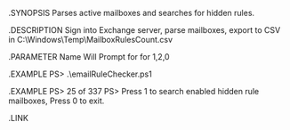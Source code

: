 
.SYNOPSIS
    Parses active mailboxes and searches for hidden rules.

.DESCRIPTION
    Sign into Exchange server, parse mailboxes, export to CSV in C:\Windows\Temp\MailboxRulesCount.csv

.PARAMETER Name
    Will Prompt for for 1,2,0

.EXAMPLE
    PS> .\emailRuleChecker.ps1

.EXAMPLE
    PS> 25 of 337
    PS> Press 1 to search enabled hidden rule mailboxes, Press 0 to exit.

.LINK
